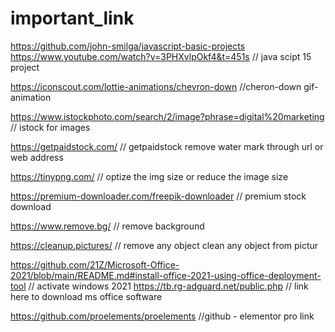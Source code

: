 # important_link
https://github.com/john-smilga/javascript-basic-projects     
https://www.youtube.com/watch?v=3PHXvlpOkf4&t=451s
//  java scipt 15 project

https://iconscout.com/lottie-animations/chevron-down    //cheron-down gif- animation

https://www.istockphoto.com/search/2/image?phrase=digital%20marketing    // istock for images 

https://getpaidstock.com/      // getpaidstock  remove water mark through url or web address 

https://tinypng.com/        // optize the img size or reduce the image size

https://premium-downloader.com/freepik-downloader   // premium stock download 

https://www.remove.bg/     //  remove background 

https://cleanup.pictures/     // remove any object clean any object from pictur

https://github.com/21Z/Microsoft-Office-2021/blob/main/README.md#install-office-2021-using-office-deployment-tool  // activate windows 2021 
https://tb.rg-adguard.net/public.php  // link here to download ms office software 

https://github.com/proelements/proelements    //github - elementor pro link

